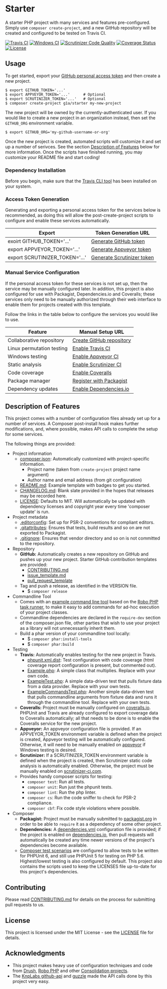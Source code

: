 # Starter

A starter PHP project with many services and features pre-configured. Simply use `composer create-project`, and a new GitHub repository will be created and configured to be tested on Travis CI.

[![Travis CI](https://travis-ci.org/g1a/starter.svg?branch=master)](https://travis-ci.org/example-org/example-project)
[![Windows CI](https://ci.appveyor.com/api/projects/status/ey7eubrwjss0gca6?svg=true)](https://ci.appveyor.com/project/greg-1-anderson/starter)
[![Scrutinizer Code Quality](https://scrutinizer-ci.com/g/g-1-a/starter/badges/quality-score.png?b=master)](https://scrutinizer-ci.com/g/g-1-a/starter/?branch=master)
[![Coverage Status](https://coveralls.io/repos/github/g-1-a/starter/badge.svg?branch=master)](https://coveralls.io/github/g-1-a/starter?branch=master) 
[![License](https://img.shields.io/badge/license-MIT-408677.svg)](LICENSE)

## Usage

To get started, export your [GitHub personal access token](https://help.github.com/articles/creating-an-access-token-for-command-line-use/) and then create a new project.
```
$ export GITHUB_TOKEN='...'
$ export APPVEYOR_TOKEN='...'      # Optional
$ export SCRUTINIZER_TOKEN='...'   # Optional
$ composer create-project g1a/starter my-new-project
```
The new project will be owned by the currently-authenticated user. If you would like to create a new project in an organization instead, then set the `GITHUB_ORG` environment variable.
```
$ export GITHUB_ORG='my-github-username-or-org'
```

Once the new project is created, automated scripts will customize it and set up a number of serivces. See the section [Description of Features](#description-of-features) below for more information. Once the scripts have finished running, you may customize your README file and start coding!

### Dependency Installation

Before you begin, make sure that the [Travis CLI tool](https://github.com/travis-ci/travis.rb#installation) has been installed on your system.

### Access Token Generation

Generating and exporting a personal access token for the services below is recommended, as doing this will allow the post-create-project scripts to configure and enable these services automatically.

| Export                         | Token Generation URL       
| ------------------------------ | -------------------------- 
| exoirt GITHUB_TOKEN='...'      | [Generate GitHub token](https://github.com/settings/tokens)
| export APPVEYOR_TOKEN='...'    | [Generate Appveyor token](https://ci.appveyor.com/api-token)   
| export SCRUTINIZER_TOKEN='...' | [Generate Scrutinizer token](https://scrutinizer-ci.com/profile/applications)

### Manual Service Configuration

If the personal access token for these services is not set up, then the service may be manually configured later. In addition, this project is also configured for use with Packagist, Dependencies.io and Coveralls; these services only need to be manually authorized through their web interface to enable them for projects created with this template.

Follow the links in the table below to configure the services you would like to use.

| Feature                   | Manual Setup URL
| ------------------------- | ----------------
| Collaborative repository  | [Create GitHub repository](https://github.com/new)
| Linux permutation testing | [Enable Travis CI](https://travis-ci.org/profile)
| Windows testing           | [Enable Appveyor CI](https://ci.appveyor.com/projects/new)
| Static analysis           | [Enable Scrutinizer CI](https://scrutinizer-ci.com/g/new)
| Code coverage             | [Enable Coveralls](https://coveralls.io/repos/new)
| Package manager           | [Register with Packagist](https://packagist.org/packages/submit)
| Dependency updates        | [Enable Dependencies.io](https://app.dependencies.io/add-project)

## Description of Features

This project comes with a number of configuration files already set up for a number of services. A Composer post-install hook makes further modifications, and, where possible, makes API calls to complete the setup for some services.

The following things are provided:

- Project information
  - [composer.json](/composer.json): Automatically customized with project-specific information.
    - Project name (taken from `create-project` project name argument)
    - Author name and email address (from git configuration)
  - [README.md](/customize/templates/README.md): Example template with badges to get you started.
  - [CHANGELOG.md](/CHANGELOG.md): Blank slate provided in the hopes that releases may be recorded here.
  - [LICENSE](/LICENSE): Defaults to MIT. Will automatically be updated with dependency licenses and copyright year every time 'composer update' is run.
- Project metadata
  - [.editorconfig](/.editorconfig): Set up for PSR-2 conventions for compliant editors.
  - [.gitattributes](/.gitattributes): Ensures that tests, build results and so on are not exported to Packagist.
  - [.gitignore](/.gitignore): Ensures that vendor directory and so on is not committed to the repository.
- Repository
  - **GitHub:** Automatically creates a new repository on GitHub and pushes up your new project. Starter GitHub contribution templates are provided:
    - [CONTRIBUTING.md](/CONTRIBUTING.md)
    - [issue_template.md](/.github/issue_template.md)
    - [pull_request_template](/.github/pull_request_template.md)
  - Tag and push a release, as identified in the VERSION file.
    - $ `composer release`
- Commandline Tool
  - Comes with an [example command line tool](/src/cli/ExampleCommands.php) based on the [Robo PHP task runner](https://robo.li/getting-started/), to make it easy to add commands for ad-hoc execution of your project classes.
  - Commandline dependencies are declared in the `require-dev` section of the composer.json file, other parties that wish to use your project as a library will not unnecessarily inherit them.
  - Build a phar version of your commandline tool locally:
    - $ `composer phar:install-tools`
    - $ `composer phar:build`
- Testing
  - **Travis:** Automatically enables testing for the new project in Travis.
    - [phpunit.xml.dist](/phpunit.xml.dist): Test configuration with code coverage (html coverage report configuration is present, but commented out).
    - [Example.php](/src/Example.php): A simple class that multiplies. Replace with your own code.
    - [ExampleTest.php](/tests/ExampleTest.php): A simple data-driven test that pulls fixture data from a data provider. Replace with your own tests.
    - [ExampleCommandsTest.php](/tests/ExampleCommandsTest.php): Another simple data-driven test that pulls commandline arguments from fixture data and runs it through the commandline tool. Replace with your own tests.
  - **Coveralls:** Project must be manually configured on [coveralls.io](https://coveralls.io). PHPUnit and Travis are already configured to export coverage data to Coveralls automatically; all that needs to be done is to enable the Coveralls service for the new project.
  - **Appveyor:** An appveyor configuration file is provided. If an APPVEYOR_TOKEN environment variable is defined when the project is created, Appveyor testing will be automatically configured. Otherwise, it will need to be manually enabled on [appveyor](https://www.appveyor.com/) if Windows testing is desired.
  - **Scrutinizer:** If a SCRUTINIZER_TOKEN environment variable is defined when the project is created, then Scrutinizer static code analysis is automatically enabled. Otherwise, the project must be manually enabled on [scrutinizer-ci.com](https://scrutinizer-ci.com).
  - Provides handy composer scripts for testing:
    - `composer test`: Run all tests.
    - `composer unit`: Run just the phpunit tests.
    - `composer lint`: Run the php linter.
    - `composer cs`: Run the code sniffer to check for PSR-2 compliance.
    - `composer cbf`: Fix code style violations where possible.
- Composer
  - **Packagist:** Project must be manually submitted to [packagist.org](https://packagist.org) in order to be able to `require` it as a dependency of some other project.
  - **Dependencies:** A [dependencies.yml](/dependencies.yml) configuration file is provided; if the project is enabled on [dependencies.io](https://www.dependencies.io/), then pull requests will automatically be created any time newer versions of the project's dependencies become available.
  - [Composer test scenarios](https://github.com/g1a/composer-test-scenarios) are configured to allow tests to be written for PHPUnit 6, and still use PHPUnit 5 for testing on PHP 5.6. Highest/lowest testing is also configured by default. This project also contains the scripts used to keep the LICENSES file up-to-date for this project's dependencies.

## Contributing

Please read [CONTRIBUTING.md](CONTRIBUTING.md) for details on the process for submitting pull requests to us.

## License

This project is licensed under the MIT License - see the [LICENSE](LICENSE) file for details.

## Acknowledgments

- This project makes heavy use of configuration techniques and code from [Drush](https://drush.org), [Robo PHP](https://robo.li) and other [Consolidation projects](https://github.com/consolidation).
- The [KnpLabs github-api](https://github.com/KnpLabs/php-github-api) and [guzzle](http://docs.guzzlephp.org/en/stable/) made the API calls done by this project very easy.
